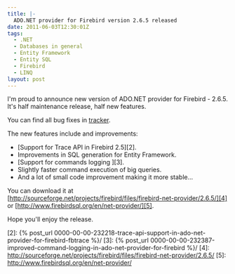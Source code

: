 ```yaml
---
title: |-
  ADO.NET provider for Firebird version 2.6.5 released
date: 2011-06-03T12:30:01Z
tags:
  - .NET
  - Databases in general
  - Entity Framework
  - Entity SQL
  - Firebird
  - LINQ
layout: post
---
```

I'm proud to announce new version of ADO.NET provider for Firebird - 2.6.5. It's half maintenance release, half new features.

You can find all bug fixes in [tracker][1].

The new features include and improvements:

* [Support for Trace API in Firebird 2.5][2].
* Improvements in SQL generation for Entity Framework.
* [Support for commands logging ][3].
* Slightly faster command execution of big queries.
* And a lot of small code improvement making it more stable...


You can download it at [http://sourceforge.net/projects/firebird/files/firebird-net-provider/2.6.5/][4] or [http://www.firebirdsql.org/en/net-provider/][5].

Hope you'll enjoy the release.

[1]: http://tracker.firebirdsql.org/secure/IssueNavigator.jspa?reset=true&&pid=10003&fixfor=10400&sorter/field=issuekey&sorter/order=DESC
[2]: {% post_url 0000-00-00-232218-trace-api-support-in-ado-net-provider-for-firebird-fbtrace %}/
[3]: {% post_url 0000-00-00-232387-improved-command-logging-in-ado-net-provider-for-firebird %}/
[4]: http://sourceforge.net/projects/firebird/files/firebird-net-provider/2.6.5/
[5]: http://www.firebirdsql.org/en/net-provider/